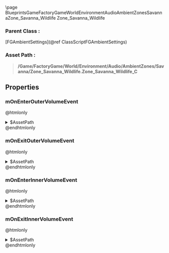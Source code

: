\page BlueprintsGameFactoryGameWorldEnvironmentAudioAmbientZonesSavannaZone_Savanna_Wildlife Zone_Savanna_Wildlife
### Parent Class :
[FGAmbientSettings](@ref ClassScriptFGAmbientSettings)
### Asset Path :
<b><blockquote>/Game/FactoryGame/World/Environment/Audio/AmbientZones/Savanna/Zone_Savanna_Wildlife.Zone_Savanna_Wildlife_C</blockquote></b>
## Properties

### mOnEnterOuterVolumeEvent
@htmlonly
<details>
 <summary>$AssetPath</summary>
<b><a href="_blueprints_game_factory_game_world_environment_audio_ambient_zones_savanna_play__zone__savanna__wildlife__outer.html"><blockquote>Play_Zone_Savanna_Wildlife_Outer</blockquote></a></b>
</details>
@endhtmlonly

### mOnExitOuterVolumeEvent
@htmlonly
<details>
 <summary>$AssetPath</summary>
<b><a href="_blueprints_game_factory_game_world_environment_audio_ambient_zones_savanna_stop__zone__savanna__wildlife__outer.html"><blockquote>Stop_Zone_Savanna_Wildlife_Outer</blockquote></a></b>
</details>
@endhtmlonly

### mOnEnterInnerVolumeEvent
@htmlonly
<details>
 <summary>$AssetPath</summary>
<b><a href="_blueprints_game_factory_game_world_environment_audio_ambient_zones_savanna_play__zone__savanna__wildlife__inner.html"><blockquote>Play_Zone_Savanna_Wildlife_Inner</blockquote></a></b>
</details>
@endhtmlonly

### mOnExitInnerVolumeEvent
@htmlonly
<details>
 <summary>$AssetPath</summary>
<b><a href="_blueprints_game_factory_game_world_environment_audio_ambient_zones_savanna_stop__zone__savanna__wildlife__inner.html"><blockquote>Stop_Zone_Savanna_Wildlife_Inner</blockquote></a></b>
</details>
@endhtmlonly


